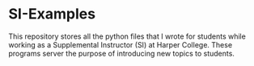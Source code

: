 # SI-Examples

This repository stores all the python files that I wrote for students while working as a Supplemental Instructor (SI) at Harper College. These programs server the purpose of introducing new topics to students.
